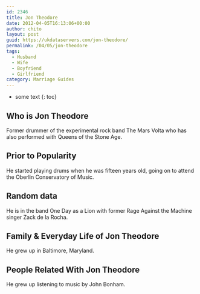 ```yaml
---
id: 2346
title: Jon Theodore
date: 2012-04-05T16:13:06+00:00
author: chito
layout: post
guid: https://ukdataservers.com/jon-theodore/
permalink: /04/05/jon-theodore
tags:
  - Husband
  - Wife
  - Boyfriend
  - Girlfriend
category: Marriage Guides
---
```


* some text
{: toc}
          
          
## Who is  Jon Theodore
                  
                  
                  
Former drummer of the experimental rock band The Mars Volta who has also performed with Queens of the Stone Age.
                  
                
                
                
## Prior to Popularity 
                  
                  
                  
He started playing drums when he was fifteen years old, going on to attend the Oberlin Conservatory of Music.
                  
                
                
                
## Random data 
                  
                  
                  
He is in the band One Day as a Lion with former Rage Against the Machine singer Zack de la Rocha.
                  
                
                
                
## Family & Everyday Life of Jon Theodore
                  
                  
                  
He grew up in Baltimore, Maryland.
                  
                
                
                
## People Related With  Jon Theodore
                  
                  
                  
He grew up listening to music by John Bonham.
                  
                
              
            
          
          
          
    
    
  
